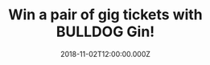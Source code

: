---
campaign-uuid: "c-2802c8cd-8872-47db-adbc-94b21c5c7f61"
type: "Preview"
category: "Tickets"
date: "2018-11-02T12:00:00.000Z"
end-date: "2018-11-13T23:59:00.000Z"
disable-form: false
is_promoted: true
has_entry_page: true
title: "Win a pair of gig tickets with BULLDOG Gin!"
competition-description: "<p>Bringing premium taste to an incredible space, BULLDOG\
  \ Gin continues its partnership with London’s Printworks this November with the\
  \ launch of an exclusive new age Ginporium right in the heart of the iconic venue!</p>\r\
  \n<p>And to celebrate, we have two pairs of tickets to the forthcoming Printworks\
  \ Mount Kimbie Curates show on November 17th for you to win – basically, drink boutique\
  \ BULLDOG cocktails, dance, repeat.</p>\r\n<p>Interested? Read on…</p>"
hero-header: "Win a pair of gig tickets with BULLDOG Gin!"
terms-confirmation: "N/A"
banner-img: "https://assets.expresslyapp.com/asset-4bfbc221-d7b2-4942-91cd-d32e24e69cb8.jpg"
logo-left-href: "aaa.nme.com"
logo-left-image: "https://assets.expresslyapp.com/asset-6db42909-8824-4640-8ea2-e93ccc245e9b.jpg"
logo-left-title: "NME AAA"
bg-image-hero: "https://assets.expresslyapp.com/asset-decd17ff-6a6e-496e-b0a0-929dbd7f911a.jpg"
bg-image-first: "https://assets.expresslyapp.com/asset-b3e14bd9-d9f4-4d30-8b3f-81a610f948aa.jpg"
bg-image-second: "https://assets.expresslyapp.com/asset-c593a079-6a6e-4726-9cff-73b8852a0666.jpg"
bg-image-third: "https://assets.expresslyapp.com/asset-63c4d88d-3cec-49dd-bf61-c4876813f616.jpg"
section1-content: "<p>Ahead of the release of their forthcoming DJ-Kicks mix, electronic\
  \ pioneers Mount Kimbie are curating a super special night on November 17th alongside\
  \ Trip label boss Nina Kraviz and the eclectic Ben UFO.</p>\r\n <p>And the Ginporium?</p>"
section2-content: "Serving up game-changing gin flavours such as the BULLDOG G, T\
  \ & Turbo Tea (with Matcha green tea) alongside the classic BULLDOG Gin & Tonic\
  \ (garnished with blackberries), this bespoke bar will deliver a ginspired experience\
  \ for music fans."
section3-content: "<p>Needless to say, this night has all the makings of a bona fide\
  \ pre-Christmas banger. All you have to do is enter the competition via the link\
  \ below.</p>\r\n<p>Good luck!</p>"
entry-title: "Win a pair of gig tickets with BULLDOG Gin!"
entry-content: "Enter the draw to win a pair of gig tickets with BULLDOG Gin! by completing\
  \ the form below before 23:59 on 13th of November 2018."
has-winner: false
prize-description: "A pair of gig tickets with BULLDOG Gin."
prize-restrictions: "The winner(s) are responsible for expenses and arrangements not\
  \ specifically included in the prize, including any necessary travel documents,\
  \ passports and visas."
special-conditions: "Multiple entries are allowed up to one every day.\r\nWinners\
  \ will be notified by email on or before 15 November. Prizes will be dispatched\
  \ on or before 15 November by email."
---
